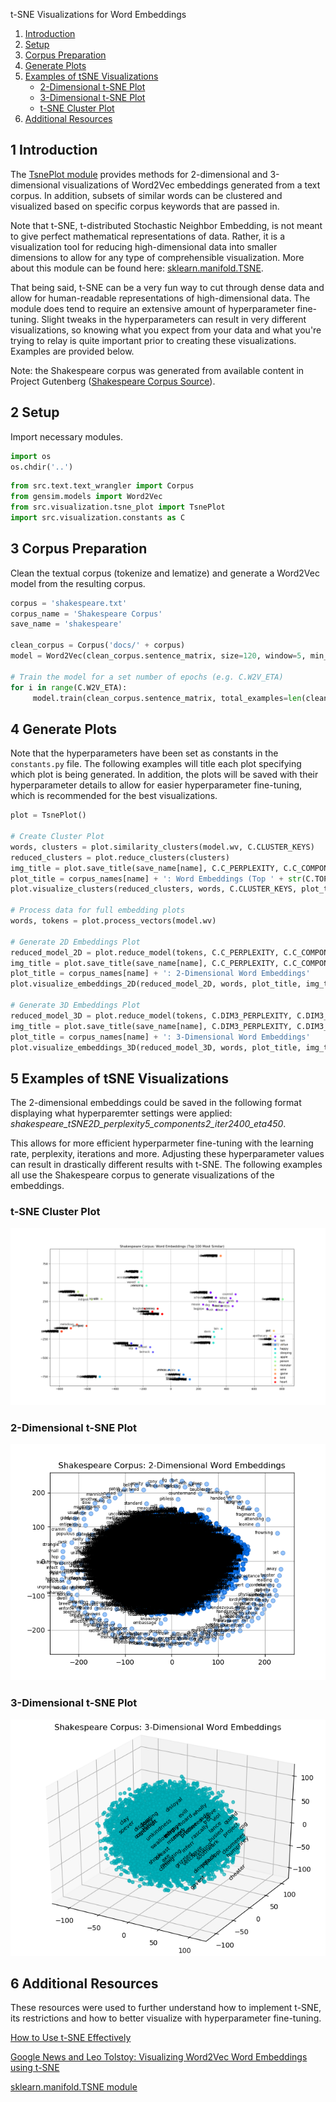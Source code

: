 t-SNE Visualizations for Word Embeddings

1. [Introduction](#introduction)
2. [Setup](#setup)
3. [Corpus Preparation](#corpus)
4. [Generate Plots](#generate_plots)
5. [Examples of tSNE Visualizations](#examples)
   * [2-Dimensional t-SNE Plot](#2D)
   * [3-Dimensional t-SNE Plot](#3D)
   * [t-SNE Cluster Plot](#cluster)
6. [Additional Resources](#resources)


## 1 Introduction  <a name="introduction"></a>
The [TsnePlot module](https://github.com/mkduer/semantic-fluency-nn/blob/master/src/visualization/tsne_plot.py) provides methods for 2-dimensional and 3-dimensional visualizations of Word2Vec embeddings generated from a text corpus. In addition, subsets of similar words can be clustered and visualized based on specific corpus keywords that are passed in.

Note that t-SNE, t-distributed Stochastic Neighbor Embedding, is not meant to give perfect mathematical representations of data. Rather, it is a visualization tool for reducing high-dimensional data into smaller dimensions to allow for any type of comprehensible visualization. More about this module can be found here: [sklearn.manifold.TSNE](https://scikit-learn.org/stable/modules/generated/sklearn.manifold.TSNE.html).

That being said, t-SNE can be a very fun way to cut through dense data and allow for human-readable representations of high-dimensional data. The module does tend to require an extensive amount of hyperparameter fine-tuning. Slight tweaks in the hyperparameters can result in very different visualizations, so knowing what you expect from your data and what you're trying to relay is quite important prior to creating these visualizations. Examples are provided below.

Note: the Shakespeare corpus was generated from available content in Project Gutenberg ([Shakespeare Corpus Source](http://www.gutenberg.org/files/100/100-h/100-h.htm)). 

## 2 Setup  <a name="setup"></a>
Import necessary modules.

```python
import os
os.chdir('..')
```

```python
from src.text.text_wrangler import Corpus
from gensim.models import Word2Vec
from src.visualization.tsne_plot import TsnePlot
import src.visualization.constants as C
```


## 3 Corpus Preparation  <a name="corpus"></a>
Clean the textual corpus (tokenize and lematize) and generate a Word2Vec model from the resulting corpus.

```python
corpus = 'shakespeare.txt'
corpus_name = 'Shakespeare Corpus'
save_name = 'shakespeare'

clean_corpus = Corpus('docs/' + corpus)
model = Word2Vec(clean_corpus.sentence_matrix, size=120, window=5, min_count=2, workers=8, sg=1)

# Train the model for a set number of epochs (e.g. C.W2V_ETA)
for i in range(C.W2V_ETA):
     model.train(clean_corpus.sentence_matrix, total_examples=len(clean_corpus.sentence_matrix), epochs=1, compute_loss=True)
```


## 4 Generate Plots  <a name="generate_plots"></a>
Note that the hyperparameters have been set as constants in the ```constants.py``` file. The following examples will title each plot specifying which plot is being generated. In addition, the plots will be saved with their hyperparameter details to allow for easier hyperparameter fine-tuning, which is recommended for the best visualizations.

```python
plot = TsnePlot()

# Create Cluster Plot
words, clusters = plot.similarity_clusters(model.wv, C.CLUSTER_KEYS)
reduced_clusters = plot.reduce_clusters(clusters)
img_title = plot.save_title(save_name[name], C.C_PERPLEXITY, C.C_COMPONENTS, C.C_ITER, C.C_ETA, '_top ' + str(C.TOP_N))
plot_title = corpus_names[name] + ': Word Embeddings (Top ' + str(C.TOP_N) + ' Most Similar)'
plot.visualize_clusters(reduced_clusters, words, C.CLUSTER_KEYS, plot_title, img_title)

# Process data for full embedding plots
words, tokens = plot.process_vectors(model.wv)

# Generate 2D Embeddings Plot
reduced_model_2D = plot.reduce_model(tokens, C.C_PERPLEXITY, C.C_COMPONENTS, C.C_ITER, C.C_ETA)
img_title = plot.save_title(save_name[name], C.C_PERPLEXITY, C.C_COMPONENTS, C.C_ITER, C.C_ETA)
plot_title = corpus_names[name] + ': 2-Dimensional Word Embeddings'
plot.visualize_embeddings_2D(reduced_model_2D, words, plot_title, img_title, name)

# Generate 3D Embeddings Plot
reduced_model_3D = plot.reduce_model(tokens, C.DIM3_PERPLEXITY, C.DIM3_COMPONENTS, C.DIM3_ITER, C.DIM3_ETA)
img_title = plot.save_title(save_name[name], C.DIM3_PERPLEXITY, C.DIM3_COMPONENTS, C.DIM3_ITER, C.DIM3_ETA)
plot_title = corpus_names[name] + ': 3-Dimensional Word Embeddings'
plot.visualize_embeddings_3D(reduced_model_3D, words, plot_title, img_title, name)
```


## 5 Examples of tSNE Visualizations  <a name="examples"></a>

The 2-dimensional embeddings could be saved in the following format displaying what hyperparemter settings were applied: *shakespeare_tSNE2D_perplexity5_components2_iter2400_eta450*. 

This allows for more efficient hyperparmeter fine-tuning with the learning rate, perplexity, iterations and more. Adjusting these hyperparameter values can result in drastically different results with t-SNE. The following examples all use the Shakespeare corpus to generate visualizations of the embeddings.

### t-SNE Cluster Plot  <a name="cluster"></a>

![](/docs/example_images/shakespeare_tSNE2D_perplexity5_components2_iter2400_eta450_top100.png "tSNE cluster plot")

### 2-Dimensional t-SNE Plot  <a name="2D"></a>

![](/docs/example_images/shakespeare_tSNE2D_perplexity5_components2_iter2400_eta450.png "2D tSNE plot")

### 3-Dimensional t-SNE Plot  <a name="3D"></a>

![](/docs/example_images/shakespeare_tSNE3D_perplexity10_components3_iter2400_eta400.png "3D tSNE plot")


## 6 Additional Resources  <a name="resources"></a>
These resources were used to further understand how to implement t-SNE, its restrictions and how to better visualize with hyperparameter fine-tuning.

[How to Use t-SNE Effectively](https://distill.pub/2016/misread-tsne/)

[Google News and Leo Tolstoy: Visualizing Word2Vec Word Embeddings using t-SNE](https://towardsdatascience.com/google-news-and-leo-tolstoy-visualizing-word2vec-word-embeddings-with-t-sne-11558d8bd4d)

[sklearn.manifold.TSNE module](https://scikit-learn.org/stable/modules/generated/sklearn.manifold.TSNE.html)